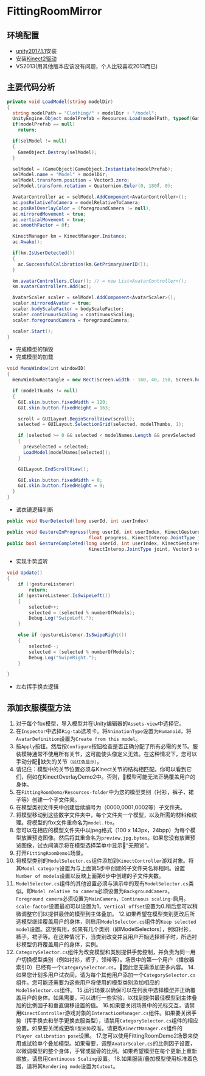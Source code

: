# FittingRoomMirror

## 环境配置
* [unity2017.1.1](https://unity3d.com/cn/get-unity/download/archive)安装
* 安装[Kinect2驱动](https://www.microsoft.com/en-us/download/details.aspx?id=44561)
* VS2013(用其他版本应该没有问题，个人比较喜欢2013而已)

## 主要代码分析
```C#
private void LoadModel(string modelDir)
{
  string modelPath = "Clothing/" + modelDir + "/model";
  UnityEngine.Object modelPrefab = Resources.Load(modelPath, typeof(GameObject));
  if(modelPrefab == null)
    return;

  if(selModel != null) 
  {
    GameObject.Destroy(selModel);
  }

  selModel = (GameObject)GameObject.Instantiate(modelPrefab);
  selModel.name = "Model" + modelDir;
  selModel.transform.position = Vector3.zero;
  selModel.transform.rotation = Quaternion.Euler(0, 180f, 0);

  AvatarController ac = selModel.AddComponent<AvatarController>();
  ac.posRelativeToCamera = modelRelativeToCamera;
  ac.posRelOverlayColor = (foregroundCamera != null);
  ac.mirroredMovement = true;
  ac.verticalMovement = true;
  ac.smoothFactor = 0f;

  KinectManager km = KinectManager.Instance;
  ac.Awake();

  if(km.IsUserDetected())
  {
    ac.SuccessfulCalibration(km.GetPrimaryUserID());
  }

  km.avatarControllers.Clear(); // = new List<AvatarController>();
  km.avatarControllers.Add(ac);

  AvatarScaler scaler = selModel.AddComponent<AvatarScaler>();
  scaler.mirroredAvatar = true;
  scaler.bodyScaleFactor = bodyScaleFactor;
  scaler.continuousScaling = continuousScaling;
  scaler.foregroundCamera = foregroundCamera;

  scaler.Start();
}
```
* 完成模型的销毁
* 完成模型的加载
```c#
void MenuWindow(int windowID)
{
  menuWindowRectangle = new Rect(Screen.width - 160, 40, 150, Screen.height - 60);

  if (modelThumbs != null)
  {
    GUI.skin.button.fixedWidth = 120;
    GUI.skin.button.fixedHeight = 163;

    scroll = GUILayout.BeginScrollView(scroll);
    selected = GUILayout.SelectionGrid(selected, modelThumbs, 1);

    if (selected >= 0 && selected < modelNames.Length && prevSelected != selected)
    {
      prevSelected = selected;
      LoadModel(modelNames[selected]);
    }

    GUILayout.EndScrollView();

    GUI.skin.button.fixedWidth = 0;
    GUI.skin.button.fixedHeight = 0;
  }
}
```
* 试衣镜逻辑判断
```C#
public void UserDetected(long userId, int userIndex)

public void GestureInProgress(long userId, int userIndex, KinectGestures.Gestures gesture,
                              float progress, KinectInterop.JointType joint, Vector3 screenPos)
public bool GestureCompleted(long userId, int userIndex, KinectGestures.Gestures gesture,
                              KinectInterop.JointType joint, Vector3 screenPos)
```   
* 实现手势监听
```C#
void Update()
{
    if (!gestureListener)
        return;
    if (gestureListener.IsSwipeLeft())
    {
        selected++;
        selected = (selected % numberOfModels);
        Debug.Log("SwipeLeft.");
    }

    else if (gestureListener.IsSwipeRight())
    {
        selected--;
        selected = (selected % numberOfModels);
        Debug.Log("SwipeRight.");
    }

}
```
* 左右挥手换衣逻辑

## 添加衣服模型方法
1. 对于每个fbx模型，导入模型并在Unity编辑器的`Assets-view`中选择它。
2. 在`Inspector`中选择`Rig-tab`选项卡。将`AnimationType`设置为`Humanoid`，将`AvatarDefinition`设置为`Create from this model`。
3. 按`Apply`按钮。然后按`Configure`按钮检查是否正确分配了所有必需的关节。服装模特通常不使用所有关节，这可能使头像定义无效。在这种情况下，您可以手动分配:bug:缺失的关节`（以红色显示）`。
4. 请记住：模型中的关节位置必须与Kinect关节的结构相匹配。你可以看到它们，例如在KinectOverlayDemo2中。否则，:bug:模型可能无法正确覆盖用户的身体。
5. 在`FittingRoomDemo/Resources-folder`中为您的模型类别（衬衫，裤子，裙子等）创建一个子文件夹。
6. 在模型类别文件夹中创建后续编号为（0000,0001,0002等）子文件夹。
7. 将模型移动到这些数字文件夹中，每个文件夹一个模型，以及所需的材料和纹理。将模型的fbx文件重命名为`model.fbx`。
8. 您可以在相应的模型文件夹中以jpeg格式（100 x 143px，24bpp）为每个模型放置预览图像。然后将其重命名为`preview.jpg.bytes`。如果您没有放置预览图像，试衣间演示将在模型选择菜单中显示:bug:“无预览”。
9. 打开`FittingRoomDemo1`场景。   
10. 将模型类别的`ModelSelector.cs`组件添加到`KinectController`游戏对象。将其`Model category`设置为与上面第5步中创建的子文件夹名称相同。设置`Number of models`设置以反映上面第6步中创建的子文件夹数。
11. `ModelSelector.cs`组件的其他设置必须与演示中的现有`ModelSelector.cs`类似。即`Model relative to camera`必须设置为`BackgroundCamera`，`Foreground camera`必须设置为`MainCamera`，`Continuous scaling`-启用。`scale-factor`设置最初可以设置为1，`Vertical offset`设置为0.稍后您可以稍微调整它们以提供最佳的模型到主体叠加。
12.如果希望在模型类别更改后所选模型继续覆盖用户的身体，则启用`ModelSelector.cs`组件的`Keep selected model`设置。这很有用，如果有几个类别（即ModelSelectors），例如衬衫，裤子，裙子等。在这种情况下，当类别改变并且用户开始选择裤子时，所选衬衫模型仍将覆盖用户的身体，实例。
13. `CategorySelector.cs`组件为改变模型和类别提供手势控制，并负责为同一用户切换模型类别（例如衬衫，裤子，领带等）。场景中的第一个用户（播放器索引0）已经有一个`CategorySelector.cs`，:bug:因此您无需添加更多内容。
14.如果您计划多用户试衣间，请为每个其他用户添加一个`CategorySelector.cs`组件。您可能还需要为这些用户将使用的模型类别添加相应的`ModelSelector.cs`组件。
15.运行场景以确保可以在列表中选择模型并正确覆盖用户的身体。如果需要，可以进行一些实验，以找到提供最佳模型到主体叠加的比例因子和垂直偏移设置的值。
16.如果要关闭场景中的光标交互，请禁用`KinectController`游戏对象的`InteractionManager.cs`组件。如果要关闭手势（挥手换衣和举手更换衣服类型），请禁用`CategorySelector.cs`组件的相应设置。如果要关闭或更改`T型姿势`校准，请更改`KinectManager.cs`组件的`Player calibration pose`设置。
17.您可以使用FittingRoomDemo2场景来使用或试验单个叠加模型。如果需要，调整`AvatarScaler.cs`的比例因子设置，以微调模型的整个身体，手臂或腿骨的比例。如果希望模型在每个更新上重新缩放，请启用`Continuous Scaling`设置。
18.如果服装/叠加模型使用标准着色器，请将其`Rendering mode`设置为`Cutout`。
